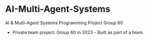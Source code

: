 # AI-Multi-Agent-Systems

AI & Multi-Agent Systems Programming Project Group 60
- Private team project: Group 60 in 2023 – Built as part of a team.
